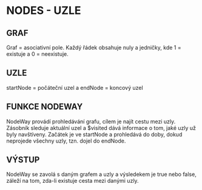 # NODES - UZLE

## GRAF
Graf = asociativní pole. Každý řádek obsahuje nuly a jedničky, kde 1 = existuje a 0 = neexistuje.

## UZLE
startNode = počáteční uzel a endNode = koncový uzel

## FUNKCE NODEWAY
NodeWay provádí prohledávání grafu, cílem je najít cestu mezi uzly. Zásobník sleduje aktuální uzel a $visited dává informace o tom, jaké uzly už byly navštíveny. Začátek je ve startNode a prohledává do doby, dokud neprojede všechny uzly, tzn. dojel do endNode.

## VÝSTUP
NodeWay se zavolá s daným grafem a uzly a výsledekem je true nebo false, záleží na tom, zda-li existuje cesta mezi danými uzly.
